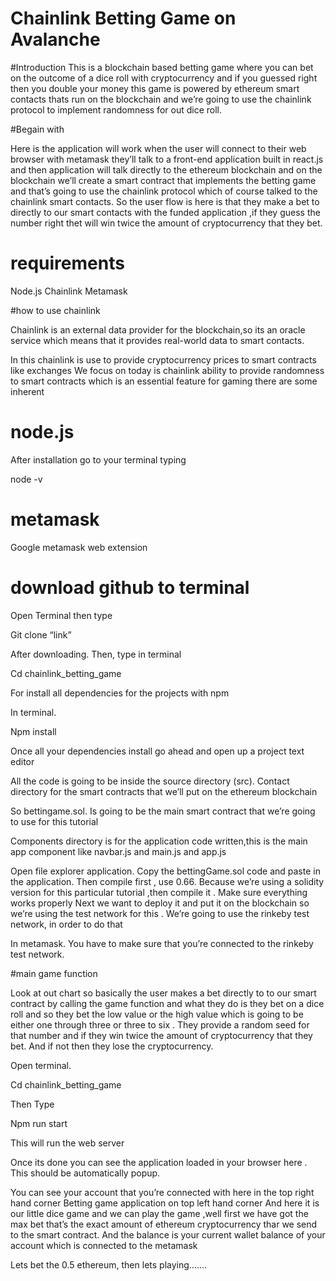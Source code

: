 # Chainlink Betting Game on Avalanche

#Introduction 
This is a blockchain based betting game where  you can bet on the outcome of a dice roll with cryptocurrency and if you guessed right then you  double your money this game is powered by ethereum smart contacts thats run on the blockchain and we’re going to use the chainlink protocol to implement randomness for out dice roll. 







#Begain with

 Here is the application will work when the user will connect to their web browser with metamask they’ll talk to a front-end application built in react.js and then application will talk directly to the ethereum blockchain and on the blockchain we’ll create a smart contract that implements the betting game and that’s going to use the chainlink protocol which of course talked to the chainlink smart contacts. So the user flow is here is that they make a bet to directly to our smart contacts with the funded application ,if they guess the number right thet will win twice the amount of cryptocurrency that they bet.


# requirements 
Node.js 
Chainlink
Metamask 





#how to use chainlink 

Chainlink is an external data provider for the blockchain,so its an oracle service which means that it provides real-world data to smart contacts. 

In this chainlink is use to provide cryptocurrency prices to smart contracts like exchanges
 We focus on today is chainlink ability to provide randomness to smart contracts which is an essential feature for gaming there are some inherent 

# node.js 
 After installation go to your terminal typing 

node -v 


# metamask 

Google metamask web extension

# download github to terminal 

Open Terminal then type 

Git clone “link” 


After downloading. Then, type in terminal 

Cd chainlink_betting_game 

For install all dependencies for the projects with npm 

In terminal.          

Npm  install 


Once all your dependencies install go ahead and open up a project text editor 


All the code is going to be inside the source directory (src).   Contact directory for the smart contracts that we’ll put on the ethereum blockchain 

So bettingame.sol.  Is going to be the main smart contract that we’re going to use for this tutorial 

Components directory is for the application code written,this is the main app component like navbar.js and main.js and app.js 



Open file explorer application.   Copy the bettingGame.sol code and paste in the application. Then compile first , use 0.66.  Because we’re using a solidity version for this particular tutorial ,then compile it . 
Make sure everything works properly 
Next we want to deploy it and put it on the blockchain so we’re using the test network for this . 
We’re going to use the rinkeby test network, in order to do that 



In metamask. You have to make sure that you’re connected to the rinkeby test network. 


#main game function 

Look  at out chart so basically the user makes a bet directly to to our smart contract by calling the game function and what they do is they bet on a dice roll and so they bet the low value or the high value which is going to be either one through three or three to six . They provide a random seed for that number and if they win twice the amount of cryptocurrency that they bet. And if not then they lose the cryptocurrency.   



Open terminal. 

Cd chainlink_betting_game 

Then   Type 

Npm run start 

This will run the web server

Once its done you can see the application loaded in your browser here . This should be automatically popup. 

You can see your account that you’re connected with here in the top right hand corner 
Betting game application on top left hand corner 
And here it is our little dice game and we can play the game ,well first we have got the max bet that’s the exact amount of ethereum cryptocurrency thar we send to the smart contract. And the balance is your current wallet balance of your account which is connected to the metamask 
 
Lets bet the 0.5 ethereum, then lets playing…….




